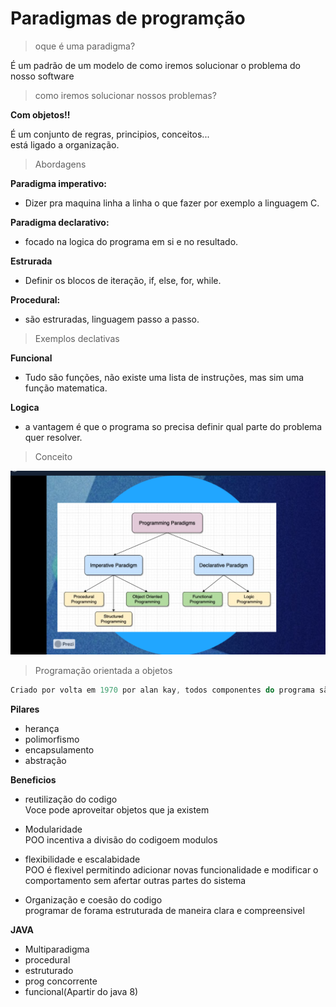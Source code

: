 <div> 

# Paradigmas de programção

> oque é uma paradigma?

É um padrão de um modelo de como iremos solucionar o problema do nosso software

> como iremos solucionar nossos problemas?

**Com objetos!!**

É um conjunto de regras, principios, conceitos... <br>
está ligado a organização.

> Abordagens

**Paradigma imperativo:**

- Dizer pra maquina linha a linha o que fazer por exemplo a linguagem C.

**Paradigma declarativo:**

- focado na logica do programa em si e no resultado.

**Estrurada**

- Definir os blocos de iteração, if, else, for, while.

**Procedural:**

- são estruradas, linguagem passo a passo.

> Exemplos declativas

**Funcional**

- Tudo são funções, não existe uma lista de instruções, mas sim uma função matematica.

**Logica**

- a vantagem é que o programa so precisa definir qual parte do problema quer resolver.

> Conceito

![Conceito](./imagens/image.png)

</div>

<style>
    div { background-color:
    }
</style>

> Programação orientada a objetos

```javascript
Criado por volta em 1970 por alan kay, todos componentes do programa são representados com objetos, possui propriedades e metodos.
```

**Pilares**

- herança
- polimorfismo
- encapsulamento
- abstração

**Beneficios**

- reutilização do codigo <br>
    Voce pode aproveitar objetos que ja existem

- Modularidade <br>
POO incentiva a divisão do codigoem modulos

- flexibilidade e escalabidade <br>
POO é flexivel permitindo adicionar novas funcionalidade e modificar o comportamento sem afertar outras partes do sistema

- Organização e coesão do codigo <br>
programar de forama estruturada de maneira clara e compreensivel

**JAVA**
- Multiparadigma
- procedural
- estruturado
- prog concorrente
- funcional(Apartir do java 8)


